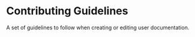 # Contributing Guidelines

A set of guidelines to follow when creating or editing user documentation.
